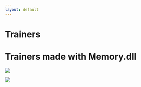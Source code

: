 ```yaml
---
layout: default
---
```


# [](#header-1)Trainers
# [](#header-2)Trainers made with Memory.dll

[<img src="https://steamcdn-a.akamaihd.net/steam/apps/10180/header.jpg?t=1516387772">](https://github.com/erfg12/CSharp-Game-Trainers/releases/download/1.0/MW2.SP.Trainer.zip)

[<img src="https://steamcdn-a.akamaihd.net/steam/apps/41900/header.jpg?t=1528820974">](https://github.com/erfg12/CSharp-Game-Trainers/releases/download/1.0/Bards.Tale.Trainer.zip)